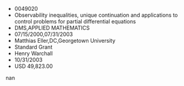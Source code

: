 
* 0049020
* Observability inequalities, unique continuation and applications to control problems for partial differential equations
* DMS,APPLIED MATHEMATICS
* 07/15/2000,07/31/2003
* Matthias Eller,DC,Georgetown University
* Standard Grant
* Henry Warchall
* 10/31/2003
* USD 49,823.00

nan
